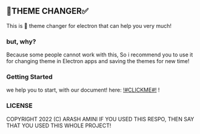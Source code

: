 ## 🥚THEME CHANGER✅
This is 💎 theme changer for electron that can help you very much!
### but, why?
Because some people cannot work with this,
So i recommend you to use it for changing theme in
Electron apps and saving the themes for new time!
### Getting Started
we help you to start, with our document!
here: <a href="https://github.com/Ghalbeyou/theme-changer/blob/main/docs/readme.md">!#CLICKME#!</a> !
### LICENSE
COPYRIGHT 2022 (C) ARASH AMINI
IF YOU USED THIS RESPO, THEN SAY THAT YOU USED THIS
WHOLE PROJECT!
